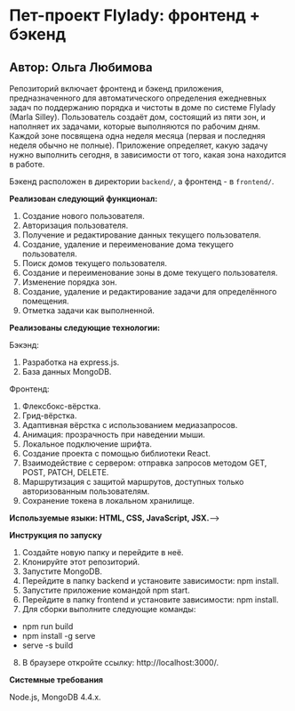 # **Пет-проект Flylady: фронтенд + бэкенд**

## Автор: Ольга Любимова

Репозиторий включает фронтенд и бэкенд приложения, предназначенного для автоматического определения ежедневных задач по поддержанию порядка и чистоты в доме по системе Flylady (Marla Silley). Пользователь создаёт дом, состоящий из пяти зон, и наполняет их задачами, которые выполняются по рабочим дням. Каждой зоне посвящена одна неделя месяца (первая и последняя неделя обычно не полные). Приложение определяет, какую задачу нужно выполнить сегодня, в зависимости от того, какая зона находится в работе.

Бэкенд расположен в директории `backend/`, а фронтенд - в `frontend/`.

**Реализован следующий функционал:**

1. Создание нового пользователя.
2. Авторизация пользователя.
3. Получение и редактирование данных текущего пользователя.
4. Создание, удаление и переименование дома текущего пользователя.
5. Поиск домов текущего пользователя.
6. Создание и переименование зоны в доме текущего пользователя.
7. Изменение порядка зон.
8. Создание, удаление и редактирование задачи для определённого помещения.
9. Отметка задачи как выполненной.

**Реализованы следующие технологии:**

Бэкэнд:
1. Разработка на express.js.
2. База данных MongoDB.

Фронтенд:

1. Флексбокс-вёрстка.
2. Грид-вёрстка.
3. Адаптивная вёрстка с использованием медиазапросов.
4. Анимация: прозрачность при наведении мыши.
5. Локальное подключение шрифта.
6. Создание проекта с помощью библиотеки React.
7. Взаимодействие с сервером: отправка запросов методом GET, POST, PATCH, DELETE.
8. Маршрутизация с защитой маршрутов, доступных только авторизованным пользователям.
9. Сохранение токена в локальном хранилище.

**Используемые языки: HTML, CSS, JavaScript, JSX.**-->

**Инструкция по запуску**

1. Создайте новую папку и перейдите в неё.
2. Клонируйте этот репозиторий.
3. Запустите MongoDB.
4. Перейдите в папку backend и установите зависимости: npm install.
5. Запустите приложение командой npm start.
6. Перейдите в папку frontend и установите зависимости: npm install.
6. Для сборки выполните следующие команды:

- npm run build
- npm install -g serve
- serve -s build

8. В браузере откройте ссылку: http://localhost:3000/.

**Системные требования**

Node.js, MongoDB 4.4.x.
